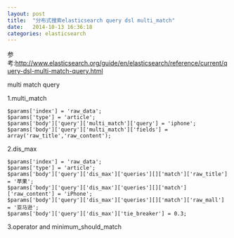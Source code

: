 ```yaml
---
layout: post
title:  "分布式搜索elasticsearch query dsl multi_match"
date:   2014-10-13 16:36:18
categories: elasticsearch
---
```


参考:http://www.elasticsearch.org/guide/en/elasticsearch/reference/current/query-dsl-multi-match-query.html

multi match query


1.multi_match

    $params['index'] = 'raw_data';
    $params['type'] = 'article';
    $params['body']['query']['multi_match']['query'] = 'iphone';
    $params['body']['query']['multi_match']['fields'] = array('raw_title','raw_content');

2.dis_max

    $params['index'] = 'raw_data';
    $params['type'] = 'article';
    $params['body']['query']['dis_max']['queries'][]['match']['raw_title'] = '苹果';
    $params['body']['query']['dis_max']['queries'][]['match']['raw_content'] = 'iPhone';
    $params['body']['query']['dis_max']['queries'][]['match']['raw_mall'] = '亚马逊';
    $params['body']['query']['dis_max']['tie_breaker'] = 0.3;


3.operator and minimum_should_match






